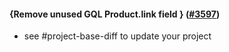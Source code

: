 #### {Remove unused GQL Product.link field } ([#3597](https://github.com/shopsys/shopsys/pull/3597))

-   see #project-base-diff to update your project
